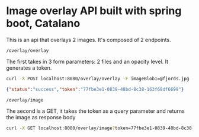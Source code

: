 # Image overlay API built with spring boot, Catalano

This is an api that overlays 2 images. It's composed of 2 endpoints.

`/overlay/overlay`

The first takes in 3 form parameters: 2 files and an opacity level. It generates a token.

```bash
curl -X POST localhost:8080/overlay/overlay -F imageBlob1=@fjords.jpg -F imageBlob2=@image-slider2.jpg -F opacity="0.2"
```
```json
{"status":"success","token":"77fbe3e1-0839-48bd-8c38-163f68df6699"}
```

`/overlay/image`

The second is a GET, it takes the token as a query parameter and returns the image as response body

```bash
curl -X GET localhost:8080/overlay/image?token=77fbe3e1-0839-48bd-8c38-163f68df6699 > output.jpg
```